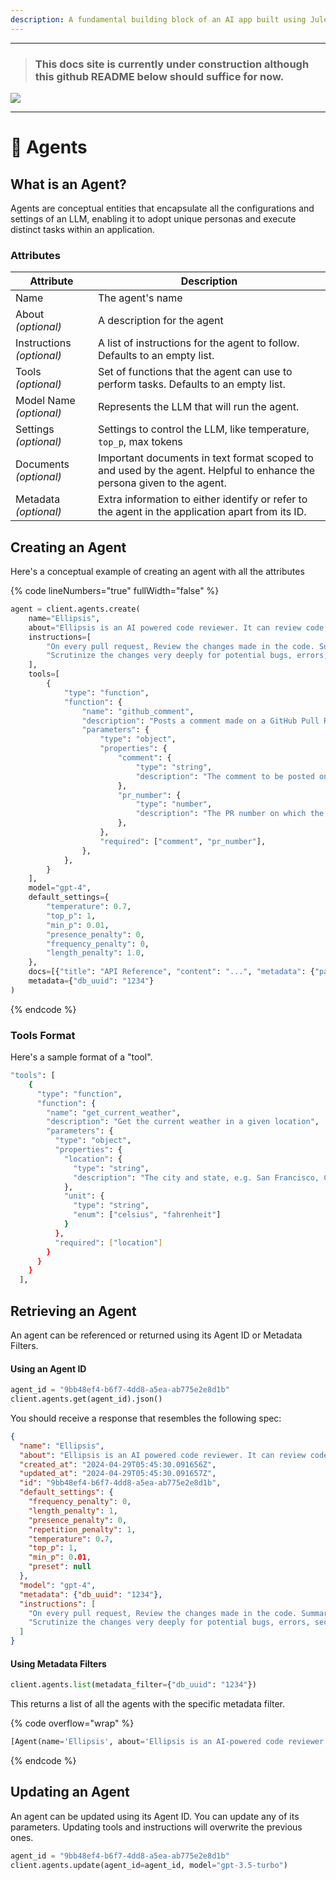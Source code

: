 ```yaml
---
description: A fundamental building block of an AI app built using Julep.
---
```


*****
> ### This docs site is currently under construction although this github README below should suffice for now.

![](https://i.giphy.com/vR1dPIYzQmkRzLZk2w.webp)
*****


# 🤖 Agents

## What is an Agent?

Agents are conceptual entities that encapsulate all the configurations and settings of an LLM, enabling it to adopt unique personas and execute distinct tasks within an application.

### Attributes

| Attribute                 | Description                                                                                                            |
| ------------------------- | ---------------------------------------------------------------------------------------------------------------------- |
| Name                      | The agent's name                                                                                                       |
| About _(optional)_        | A description for the agent                                                                                            |
| Instructions _(optional)_ | A list of instructions for the agent to follow. Defaults to an empty list.                                             |
| Tools _(optional)_        | Set of functions that the agent can use to perform tasks. Defaults to an empty list.                                   |
| Model Name _(optional)_   | Represents the LLM that will run the agent.                                                                            |
| Settings _(optional)_     | Settings to control the LLM, like temperature, `top_p`, max tokens                                                     |
| Documents _(optional)_    | Important documents in text format scoped to and used by the agent. Helpful to enhance the persona given to the agent. |
| Metadata _(optional)_     | Extra information to either identify or refer to the agent in the application apart from its ID.                       |

## Creating an Agent

Here's a conceptual example of creating an agent with all the attributes

{% code lineNumbers="true" fullWidth="false" %}
```python
agent = client.agents.create(
    name="Ellipsis",
    about="Ellipsis is an AI powered code reviewer. It can review code, provide feedback, suggest improvements, and answer questions about code.",
    instructions=[
        "On every pull request, Review the changes made in the code. Summarize the changes made in the PR and add a comment",
        "Scrutinize the changes very deeply for potential bugs, errors, security vulnerabilities. Assume the worst case scenario and explain your reasoning for the same.",
    ],
    tools=[
        {
            "type": "function",
            "function": {
                "name": "github_comment",
                "description": "Posts a comment made on a GitHub Pull Request after every new commit. The tool will return a boolean value to indicate if the comment was successfully posted or not.",
                "parameters": {
                    "type": "object",
                    "properties": {
                        "comment": {
                            "type": "string",
                            "description": "The comment to be posted on the PR. It should be a summary of the changes made in the PR and the feedback on the same.",
                        },
                        "pr_number": {
                            "type": "number",
                            "description": "The PR number on which the comment is to be posted.",
                        },
                    },
                    "required": ["comment", "pr_number"],
                },
            },
        }
    ],
    model="gpt-4",
    default_settings={
        "temperature": 0.7,
        "top_p": 1,
        "min_p": 0.01,
        "presence_penalty": 0,
        "frequency_penalty": 0,
        "length_penalty": 1.0,
    },
    docs=[{"title": "API Reference", "content": "...", "metadata": {"page": 1}}],
    metadata={"db_uuid": "1234"}
)
```
{% endcode %}

### Tools Format

Here's a sample format of a "tool".

```bash
"tools": [
    {
      "type": "function",
      "function": {
        "name": "get_current_weather",
        "description": "Get the current weather in a given location",
        "parameters": {
          "type": "object",
          "properties": {
            "location": {
              "type": "string",
              "description": "The city and state, e.g. San Francisco, CA"
            },
            "unit": {
              "type": "string",
              "enum": ["celsius", "fahrenheit"]
            }
          },
          "required": ["location"]
        }
      }
    }
  ],

```



## Retrieving an Agent

An agent can be referenced or returned using its Agent ID or Metadata Filters.

#### Using an Agent ID

```python
agent_id = "9bb48ef4-b6f7-4dd8-a5ea-ab775e2e8d1b"
client.agents.get(agent_id).json()
```

You should receive a response that resembles the following spec:

```json
{
  "name": "Ellipsis",
  "about": "Ellipsis is an AI powered code reviewer. It can review code, provide feedback, suggest improvements, and answer questions about code.",
  "created_at": "2024-04-29T05:45:30.091656Z",
  "updated_at": "2024-04-29T05:45:30.091657Z",
  "id": "9bb48ef4-b6f7-4dd8-a5ea-ab775e2e8d1b",
  "default_settings": {
    "frequency_penalty": 0,
    "length_penalty": 1,
    "presence_penalty": 0,
    "repetition_penalty": 1,
    "temperature": 0.7,
    "top_p": 1,
    "min_p": 0.01,
    "preset": null
  },
  "model": "gpt-4",
  "metadata": {"db_uuid": "1234"},
  "instructions": [
    "On every pull request, Review the changes made in the code. Summarize the changes made in the PR and add a comment",
    "Scrutinize the changes very deeply for potential bugs, errors, security vulnerabilities. Assume the worst case scenario and explain your reasoning for the same."
  ]
}
```

#### Using Metadata Filters

```python
client.agents.list(metadata_filter={"db_uuid": "1234"})
```

This returns a list of all the agents with the specific metadata filter.

{% code overflow="wrap" %}
```python
[Agent(name='Ellipsis', about='Ellipsis is an AI-powered code reviewer. It can review code, provide feedback, suggest improvements, and answer questions about code.', created_at=datetime.datetime(2024, 4, 29, 5, 45, 30, 91656, tzinfo=datetime.timezone.utc), updated_at=datetime.datetime(2024, 4, 29, 5, 45, 30, 91657, tzinfo=datetime.timezone.utc), id='9bb48ef4-b6f7-4dd8-a5ea-ab775e2e8d1b', default_settings=None, model='gpt-4', metadata=AgentMetadata(), instructions=['On every pull request, Review the changes made in the code. Summarize the changes made in the PR and add a comment', 'Scrutinize the changes very deeply for potential bugs, errors, and security vulnerabilities. Assume the worst-case scenario and explain your reasoning for the same.'])]

```
{% endcode %}



## Updating an Agent

An agent can be updated using its Agent ID. You can update any of its parameters. Updating tools and instructions will overwrite the previous ones.

```python
agent_id = "9bb48ef4-b6f7-4dd8-a5ea-ab775e2e8d1b"
client.agents.update(agent_id=agent_id, model="gpt-3.5-turbo")
```
